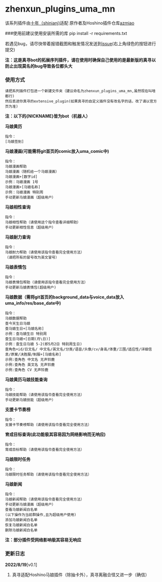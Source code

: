 
# zhenxun_plugins_uma_mn
该系列插件由[十年（shinianj)](https://github.com/shinianj)适配
原作者及Hoshino插件仓库[azmiao](https://github.com/shinianj/uma_plugin)

###使用前建议使用安装所需的库
  pip install -r requirements.txt


若遇见bug，请尽快带着报错截图和触发情况发送到[issue](https://github.com/shinianj/zhenxun_plugin_uma_mn/issues)(右上角绿色的按钮进行提交)

**注：这是真寻bot的拓展序列插件，请在使用时确保自己使用的是最新版的真寻以防止出现莫名的bug导致各位都头大**


### 使用方式

    请把系列插件打包进一个新建文件夹（建议命名为zhenxun_plugins_uma_mn,虽然现在叫啥都行)
    然后丢进你真寻的extensive_plugin(如果真寻的自定义插件没有改名字的话，改了请以官方页为准)

**注：以下的{NICKNAME}皆为bot（机器人）**

**马娘黄历**

    指令：
    [马娘签到]

**马娘漫画(可能需将git首页的comic放入uma_comic中)**

    指令：
    马娘漫画帮助
    马娘漫画（随机给一个马娘漫画）
    马娘漫画+[数字id]
    示例：马娘漫画 1号
    马娘漫画+[马娘名称]
    示例：马娘漫画 特别周
    手动更新马娘漫画（超级用户）

**马娘相性查询**

    指令：
    马娘相性帮助（请使用这个指令查看详细帮助）
    手动更新相性信息（超级用户）

**马娘耐力查询**

    指令：
    马娘耐力帮助（请使用该指令查看完全使用方法）
    （请把所有的冒号改为英文冒号）

**马娘表情包**

    指令：
    马娘表情包帮助（请使用该指令查看完全使用方法）
    手动更新马娘表情包(超级用户)

**马娘数据（需将git首页的background_data与voice_data放入uma_info/res/base_date中)**

    指令：
    马娘数据帮助
    查今天生日马娘
    查马娘生日+[马娘名称]
    示例：查马娘生日 特别周
    查生日马娘+[日期(月\日)]
    示例：查生日马娘 5-2(即5月2日 特别周生日)
    查角色+id/日文名/ 中文名/英文名/分类/语音/头像/cv/身高/体重/三围/适应性/详细信息/原案/决胜服/制服+[马娘名称]
    示例:查角色 中文名 无声铃鹿
    示例:查角色 英文名 无声铃鹿
    示例:查角色 CV 无声铃鹿

**马娘黄历马娘技能查询**

    指令：
    马娘技能帮助（请使用该指令查看完全使用方法）
    手动更新马娘技能（超级用户）

**支援卡节奏榜**

    指令：
    支援卡节奏榜帮助（请使用该指令查看完全使用方法）

**育成目标查询(此功能极其容易因为网络影响而无响应)**

    指令：
    育成目标帮助（请使用该指令查看完全使用方法）

**马娘限时任务**

    指令：
    马娘限时任务帮助（请使用该指令查看完全使用方法）

**马娘新闻**

    指令：
    马娘新闻帮助（请使用该指令查看完全使用方法）
    手动更新马娘漫画（超级用户）
    查看马娘新闻白名单
    (以下操作为当前群操作,且为超级用户使用)
    添加马娘新闻白名单
    恢复马娘新闻白名单
    删除马娘新闻白名单


**注：部分插件受网络影响极其容易无响应**

### 更新日志

**2022/8/19**[v0.1]

1. 真寻适配Hoshino马娘插件（除抽卡外），真寻离融合怪又进一步（确信）




